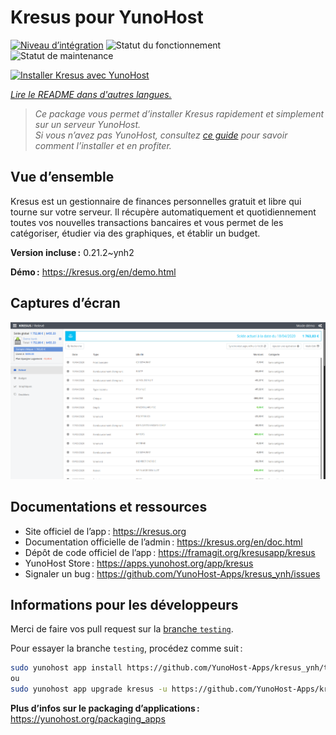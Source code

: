 <!--
Nota bene : ce README est automatiquement généré par <https://github.com/YunoHost/apps/tree/master/tools/readme_generator>
Il NE doit PAS être modifié à la main.
-->

# Kresus pour YunoHost

[![Niveau d’intégration](https://dash.yunohost.org/integration/kresus.svg)](https://ci-apps.yunohost.org/ci/apps/kresus/) ![Statut du fonctionnement](https://ci-apps.yunohost.org/ci/badges/kresus.status.svg) ![Statut de maintenance](https://ci-apps.yunohost.org/ci/badges/kresus.maintain.svg)

[![Installer Kresus avec YunoHost](https://install-app.yunohost.org/install-with-yunohost.svg)](https://install-app.yunohost.org/?app=kresus)

*[Lire le README dans d'autres langues.](./ALL_README.md)*

> *Ce package vous permet d’installer Kresus rapidement et simplement sur un serveur YunoHost.*  
> *Si vous n’avez pas YunoHost, consultez [ce guide](https://yunohost.org/install) pour savoir comment l’installer et en profiter.*

## Vue d’ensemble

Kresus est un gestionnaire de finances personnelles gratuit et libre qui tourne sur votre serveur. Il récupère automatiquement et quotidiennement toutes vos nouvelles transactions bancaires et vous permet de les catégoriser, étudier via des graphiques, et établir un budget.

**Version incluse :** 0.21.2~ynh2

**Démo :** <https://kresus.org/en/demo.html>

## Captures d’écran

![Capture d’écran de Kresus](./doc/screenshots/screenshot.png)

## Documentations et ressources

- Site officiel de l’app : <https://kresus.org>
- Documentation officielle de l’admin : <https://kresus.org/en/doc.html>
- Dépôt de code officiel de l’app : <https://framagit.org/kresusapp/kresus>
- YunoHost Store : <https://apps.yunohost.org/app/kresus>
- Signaler un bug : <https://github.com/YunoHost-Apps/kresus_ynh/issues>

## Informations pour les développeurs

Merci de faire vos pull request sur la [branche `testing`](https://github.com/YunoHost-Apps/kresus_ynh/tree/testing).

Pour essayer la branche `testing`, procédez comme suit :

```bash
sudo yunohost app install https://github.com/YunoHost-Apps/kresus_ynh/tree/testing --debug
ou
sudo yunohost app upgrade kresus -u https://github.com/YunoHost-Apps/kresus_ynh/tree/testing --debug
```

**Plus d’infos sur le packaging d’applications :** <https://yunohost.org/packaging_apps>
